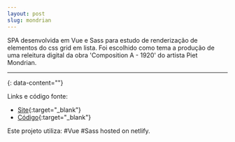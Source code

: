```yaml
---
layout: post
slug: mondrian
---
```



SPA desenvolvida em Vue e Sass para estudo de renderização de elementos do css grid em lista. Foi escolhido como tema a produção de uma releitura digital da obra 'Composition A - 1920' do artista Piet Mondrian. 

---
{: data-content=""}

Links e código fonte:
- [Site](https://mondriangrid.netlify.app/){:target="_blank"}
- [Código](https://github.com/izichtl/mondrian){:target="_blank"}

Este projeto utiliza: #Vue #Sass hosted on netlify.




